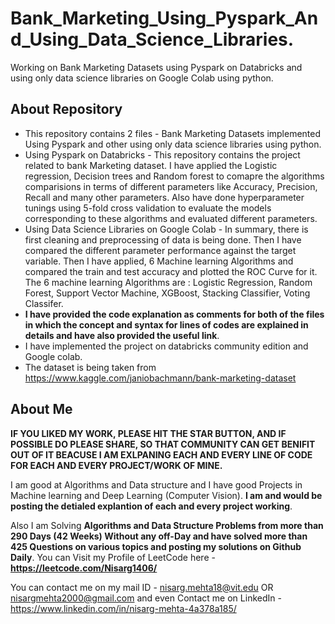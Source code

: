 # Bank_Marketing_Using_Pyspark_And_Using_Data_Science_Libraries. 
Working on Bank Marketing Datasets using Pyspark on Databricks and using only data science libraries on Google Colab using python.

## About Repository
* This repository contains 2 files - Bank Marketing Datasets implemented Using Pyspark and other using only data science libraries using python. 
* Using Pyspark on Databricks - This repository contains the project related to bank Marketing dataset. I have applied the Logistic regression, Decision trees and Random forest to comapre the algorithms comparisions in terms of different parameters like Accuracy, Precision, Recall and many other parameters. Also have done hyperparameter tunings using 5-fold cross validation to evaluate the models corresponding to these algorithms and evaluated different parameters.
* Using Data Science Libraries on Google Colab - In summary, there is first cleaning and preprocessing of data is being done. Then I have compared the different parameter performance against the target variable. Then I have applied, 6 Machine learning Algorithms and compared the train and test accuracy and plotted the ROC Curve for it. The 6 machine learning Algorithms are : Logistic Regression, Random Forest, Support Vector Machine, XGBoost, Stacking Classifier, Voting Classifer. 
* **I have provided the code explanation as comments for both of the files in which the concept and syntax for lines of codes are explained in details and have also provided the useful link**.
* I have implemented the project on databricks community edition and Google colab. 
* The dataset is being taken from https://www.kaggle.com/janiobachmann/bank-marketing-dataset  

## About Me
**IF YOU LIKED MY WORK, PLEASE HIT THE STAR BUTTON, AND IF POSSIBLE DO PLEASE SHARE, SO THAT COMMUNITY CAN GET BENIFIT OUT OF IT BEACUSE I AM EXLPANING EACH AND EVERY LINE OF CODE FOR EACH AND EVERY PROJECT/WORK OF MINE.**

I am good at Algorithms and Data structure and I have good Projects in Machine learning and Deep Learning (Computer Vision). **I am and would be posting the detialed explantion of each and every project working**.

Also I am Solving **Algorithms and Data Structure Problems from more than 290 Days (42 Weeks) Without any off-Day and have solved more than 425 Questions on various topics and posting my solutions on Github Daily**. You can Visit my Profile of LeetCode here - **https://leetcode.com/Nisarg1406/**

You can contact me on my mail ID - nisarg.mehta18@vit.edu OR nisargmehta2000@gmail.com and even Contact me on LinkedIn - https://www.linkedin.com/in/nisarg-mehta-4a378a185/
